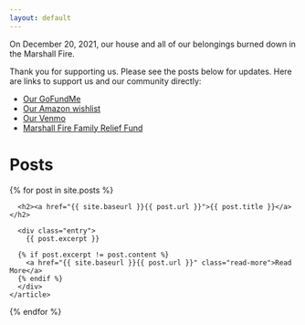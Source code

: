 ```yaml
---
layout: default
---
```


On December 20, 2021, our house and all of our belongings burned down in the Marshall Fire.

Thank you for supporting us. Please see the posts below for updates. Here are links to support us and our community directly:

* [Our GoFundMe](https://www.gofundme.com/f/superior-watts-recovery-fund)
* [Our Amazon wishlist](https://www.amazon.com/hz/wishlist/ls/2LL3FYQESWG0U)
* [Our Venmo](https://venmo.com/u/PhilRW)
* [Marshall Fire Family Relief Fund](https://www.gofundme.com/f/boulder-superior-louisville-fire-relief-fund)

# Posts

<div class="posts">
  {% for post in site.posts %}
    <article class="post">

      <h2><a href="{{ site.baseurl }}{{ post.url }}">{{ post.title }}</a></h2>

      <div class="entry">
        {{ post.excerpt }}

      {% if post.excerpt != post.content %}
        <a href="{{ site.baseurl }}{{ post.url }}" class="read-more">Read More</a>
      {% endif %}
      </div>
    </article>
  {% endfor %}
</div>
